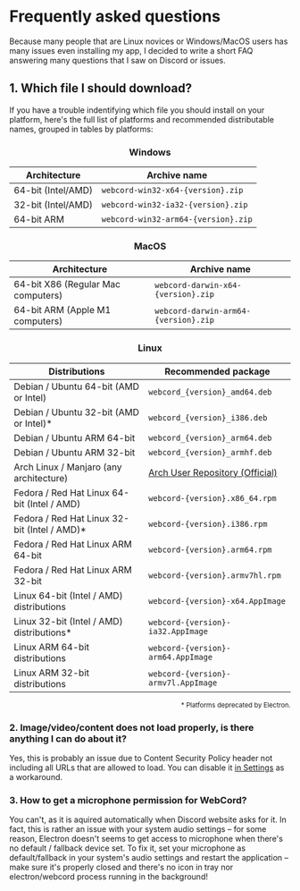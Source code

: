 # Frequently asked questions
Because many people that are Linux novices or Windows/MacOS users has many
issues even installing my app, I decided to write a short FAQ answering many
questions that I saw on Discord or issues.

## 1. Which file I should download?

If you have a trouble indentifying which file you should install on your
platform, here's the full list of platforms and recommended distributable names,
grouped in tables by platforms:

<div align=center>

### Windows

| <div align=center> Architecture </div> | <div align=center> Archive name </div> |
| :------------------------------------- | :------------------------------------- |
| 64-bit (Intel/AMD)                     | `webcord-win32-x64-{version}.zip`      |
| 32-bit (Intel/AMD)                     | `webcord-win32-ia32-{version}.zip`     |
| 64-bit ARM                             | `webcord-win32-arm64-{version}.zip`    |

### MacOS

| <div align=center> Architecture </div> | <div align=center> Archive name </div> |
| :------------------------------------- | :------------------------------------- |
| 64-bit X86 (Regular Mac computers)     | `webcord-darwin-x64-{version}.zip`     |
| 64-bit ARM (Apple M1 computers)        | `webcord-darwin-arm64-{version}.zip`   |

### Linux

| <div align=center> Distributions </div>     | <div align=center> Recommended package </div>       |
| :------------------------------------------ | :-------------------------------------------------- |
| Debian / Ubuntu 64-bit (AMD or Intel)       | `webcord_{version}_amd64.deb`                       |
| Debian / Ubuntu 32-bit (AMD or Intel)*      | `webcord_{version}_i386.deb`                        |
| Debian / Ubuntu ARM 64-bit                  | `webcord_{version}_arm64.deb`                       |
| Debian / Ubuntu ARM 32-bit                  | `webcord_{version}_armhf.deb`                       |
| Arch Linux / Manjaro (any architecture)     | [Arch User Repository (Official)](https://aur.archlinux.org/packages/webcord-git/) |
| Fedora / Red Hat Linux 64-bit (Intel / AMD) | `webcord-{version}.x86_64.rpm`                      |
| Fedora / Red Hat Linux 32-bit (Intel / AMD)*| `webcord-{version}.i386.rpm`                        |
| Fedora / Red Hat Linux ARM 64-bit           | `webcord-{version}.arm64.rpm`                       |
| Fedora / Red Hat Linux ARM 32-bit           | `webcord-{version}.armv7hl.rpm`                     |
| Linux 64-bit (Intel / AMD) distributions    | `webcord-{version}-x64.AppImage`                    |
| Linux 32-bit (Intel / AMD) distributions*   | `webcord-{version}-ia32.AppImage`                   |
| Linux ARM 64-bit distributions              | `webcord-{version}-arm64.AppImage`                  |
| Linux ARM 32-bit distributions              | `webcord-{version}-armv7l.AppImage`                 |

<div align='right'><sup>* Platforms deprecated by Electron. </sup></div></div>

### 2. Image/video/content does not load properly, is there anything I can do about it?
Yes, this is probably an issue due to Content Security Policy header not
including all URLs that are allowed to load. You can disable it [in Settings](./Settings.md)
as a workaround.

### 3. How to get a microphone permission for WebCord?
You can't, as it is aquired automatically when Discord website asks for it. In
fact, this is rather an issue with your system audio settings – for some reason,
Electron doesn't seems to get access to microphone when there's no default /
fallback device set. To fix it, set your microphone as default/fallback in your
system's audio settings and restart the application – make sure it's properly
closed and there's no icon in tray nor electron/webcord process running in the
background!